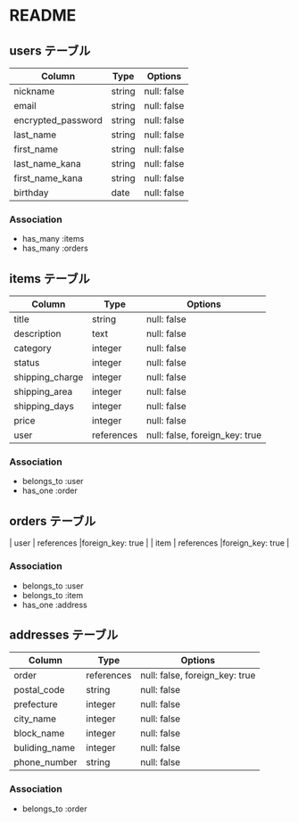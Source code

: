 # README

## users テーブル

| Column             | Type       | Options    |
| -------------------| ---------- | -----------|
| nickname           | string     | null: false|
| email              | string     | null: false|
| encrypted_password | string     | null: false|
| last_name          | string     | null: false|
| first_name         | string     | null: false|
| last_name_kana     | string     | null: false|
| first_name_kana    | string     | null: false|
| birthday           | date       | null: false|

### Association

- has_many :items
- has_many :orders


## items テーブル

| Column             | Type        | Options                         |
| -------------------| ------------| --------------------------------|
| title              | string      | null: false                     |
| description        | text        | null: false                     |
| category           | integer     | null: false                     |
| status             | integer     | null: false                     |
| shipping_charge    | integer     | null: false                     |
| shipping_area      | integer     | null: false                     | 
| shipping_days      | integer     | null: false                     |
| price              | integer     | null: false                     |
| user               | references  | null: false, foreign_key: true  |


### Association

- belongs_to :user
- has_one :order

## orders テーブル

| user               | references |foreign_key: true |
| item               | references |foreign_key: true |

### Association

- belongs_to :user
- belongs_to :item
- has_one :address


## addresses テーブル
| Column             | Type       | Options                           |
| -------------------| ---------- | ----------------------------------|
| order              | references | null: false, foreign_key: true    |
| postal_code        | string     | null: false                       |
| prefecture         | integer    | null: false                       |
| city_name          | integer    | null: false                       |
| block_name         | integer    | null: false                       |
| buliding_name      | integer    | null: false                       |
| phone_number       | string     | null: false                       |

### Association

- belongs_to :order




<!-- カラムの型	説明	用途
integer	数値	金額、回数など
string	文字(短文)	ユーザー名、メールアドレスなど
text	文字(長文)	投稿文、説明文など
boolean	真か偽か	はい・いいえの選択、合格・不合格のフラグなど
datetime	日付と時刻	作成日時、更新日時など -->

<!-- Optionsについては、必要であれば以下を参考にしましょう。

オプション	役割
null: false	カラムが空の状態では保存できない
unique: true	一意性のみ許可（同じ値は保存できない）
foreign_key: true	外部キーを設定（別テーブルのカラムを参照する） -->
